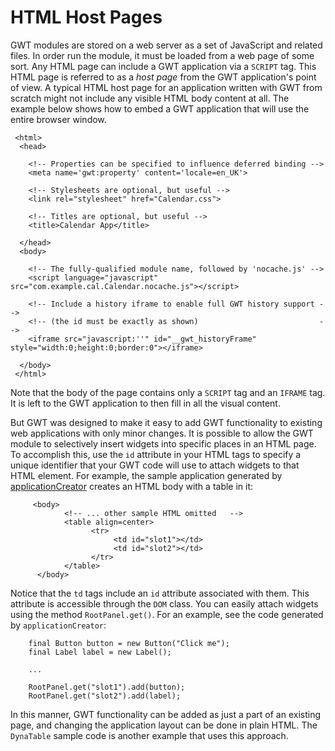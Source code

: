 # HTML Host Pages #

GWT modules are stored on a web server as a set of JavaScript and related files.  In order run the module, it must be loaded from a web page of some sort.  Any HTML page can include a GWT application via a `SCRIPT` tag.  This HTML page is referred to as a _host page_ from the GWT application's point of view.   A typical HTML host page for an application written with GWT from scratch might not include any visible HTML body content at all.  The example below shows how to embed a GWT application that will use the entire browser window.

```
 <html>
  <head>
  
    <!-- Properties can be specified to influence deferred binding -->
    <meta name='gwt:property' content='locale=en_UK'>
    
    <!-- Stylesheets are optional, but useful -->
    <link rel="stylesheet" href="Calendar.css">
    
    <!-- Titles are optional, but useful -->
    <title>Calendar App</title>
    
  </head>
  <body>
   
    <!-- The fully-qualified module name, followed by 'nocache.js' -->
    <script language="javascript" src="com.example.cal.Calendar.nocache.js"></script>
    
    <!-- Include a history iframe to enable full GWT history support -->
    <!-- (the id must be exactly as shown)                           -->
    <iframe src="javascript:''" id="__gwt_historyFrame" style="width:0;height:0;border:0"></iframe>
    
  </body>
 </html>
```

Note that the body of the page contains only a `SCRIPT` tag and an `IFRAME` tag.  It is left to the GWT application to then fill in all the visual content.

But GWT was designed to make it easy to add GWT functionality to existing web applications with only minor changes.   It is possible to allow the GWT module to selectively insert widgets into specific places in an HTML page.  To accomplish this, use the `id` attribute in your HTML tags to specify a unique identifier that your GWT code will use to attach widgets to that HTML element.  For example, the sample application generated by [applicationCreator](DevGuideApplicationCreator.md) creates an HTML body with a table in it:

```
     <body>
            <!-- ... other sample HTML omitted   -->
            <table align=center>
                  <tr>
                       <td id="slot1"></td>
                       <td id="slot2"></td>
                  </tr>
            </table>
      </body>
```

Notice that the `td` tags include an `id` attribute associated with them.  This attribute is accessible through the `DOM` class.  You can easily attach widgets using the method `RootPanel.get()`.   For an example, see the code generated by `applicationCreator`:

```
    final Button button = new Button("Click me");
    final Label label = new Label();
  
    ...  
  
    RootPanel.get("slot1").add(button);
    RootPanel.get("slot2").add(label);
```

In this manner, GWT functionality can be added as just a part of an existing page, and changing the application layout can be done in plain HTML.  The `DynaTable` sample code is another example that uses this approach.